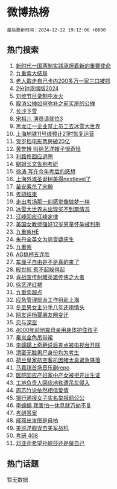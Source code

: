 # 微博热榜

`最后更新时间：2024-12-22 19:12:06 +0800`

## 热门搜索

1. [新时代一国两制实践承担着新的重要使命](https://m.weibo.cn/search?containerid=100103type%3D1%26t%3D10%26q%3D%23%E6%96%B0%E6%97%B6%E4%BB%A3%E4%B8%80%E5%9B%BD%E4%B8%A4%E5%88%B6%E5%AE%9E%E8%B7%B5%E6%89%BF%E6%8B%85%E7%9D%80%E6%96%B0%E7%9A%84%E9%87%8D%E8%A6%81%E4%BD%BF%E5%91%BD%23&stream_entry_id=51&isnewpage=1&extparam=seat%3D1%26dgr%3D0%26filter_type%3Drealtimehot%26stream_entry_id%3D51%26c_type%3D51%26pos%3D0%26cate%3D10103%26q%3D%2523%25E6%2596%25B0%25E6%2597%25B6%25E4%25BB%25A3%25E4%25B8%2580%25E5%259B%25BD%25E4%25B8%25A4%25E5%2588%25B6%25E5%25AE%259E%25E8%25B7%25B5%25E6%2589%25BF%25E6%258B%2585%25E7%259D%2580%25E6%2596%25B0%25E7%259A%2584%25E9%2587%258D%25E8%25A6%2581%25E4%25BD%25BF%25E5%2591%25BD%2523%26display_time%3D1734865925%26pre_seqid%3D17348659254010371908326)
1. [九重紫大结局](https://m.weibo.cn/search?containerid=100103type%3D1%26t%3D10%26q%3D%23%E4%B9%9D%E9%87%8D%E7%B4%AB%E5%A4%A7%E7%BB%93%E5%B1%80%23&stream_entry_id=31&isnewpage=1&extparam=seat%3D1%26dgr%3D0%26stream_entry_id%3D31%26band_rank%3D1%26c_type%3D31%26filter_type%3Drealtimehot%26lcate%3D5001%26flag%3D1%26pos%3D0%26realpos%3D1%26cate%3D5001%26q%3D%2523%25E4%25B9%259D%25E9%2587%258D%25E7%25B4%25AB%25E5%25A4%25A7%25E7%25BB%2593%25E5%25B1%2580%2523%26display_time%3D1734865925%26pre_seqid%3D17348659254010371908326)
1. [老人取走自己卡内200多万一家三口被抓](https://m.weibo.cn/search?containerid=100103type%3D1%26t%3D10%26q%3D%23%E8%80%81%E4%BA%BA%E5%8F%96%E8%B5%B0%E8%87%AA%E5%B7%B1%E5%8D%A1%E5%86%85200%E5%A4%9A%E4%B8%87%E4%B8%80%E5%AE%B6%E4%B8%89%E5%8F%A3%E8%A2%AB%E6%8A%93%23&stream_entry_id=31&isnewpage=1&extparam=seat%3D1%26dgr%3D0%26stream_entry_id%3D31%26band_rank%3D2%26c_type%3D31%26filter_type%3Drealtimehot%26lcate%3D5001%26flag%3D2%26pos%3D1%26realpos%3D2%26cate%3D5001%26q%3D%2523%25E8%2580%2581%25E4%25BA%25BA%25E5%258F%2596%25E8%25B5%25B0%25E8%2587%25AA%25E5%25B7%25B1%25E5%258D%25A1%25E5%2586%2585200%25E5%25A4%259A%25E4%25B8%2587%25E4%25B8%2580%25E5%25AE%25B6%25E4%25B8%2589%25E5%258F%25A3%25E8%25A2%25AB%25E6%258A%2593%2523%26display_time%3D1734865925%26pre_seqid%3D17348659254010371908326)
1. [2分钟浓缩版2024](https://m.weibo.cn/search?containerid=100103type%3D1%26t%3D10%26q%3D%232%E5%88%86%E9%92%9F%E6%B5%93%E7%BC%A9%E7%89%882024%23&stream_entry_id=31&isnewpage=1&extparam=seat%3D1%26dgr%3D0%26stream_entry_id%3D31%26band_rank%3D3%26c_type%3D31%26filter_type%3Drealtimehot%26lcate%3D5001%26flag%3D0%26pos%3D2%26realpos%3D3%26cate%3D5001%26q%3D%25232%25E5%2588%2586%25E9%2592%259F%25E6%25B5%2593%25E7%25BC%25A9%25E7%2589%25882024%2523%26display_time%3D1734865925%26pre_seqid%3D17348659254010371908326)
1. [刘维节目录制中发火](https://m.weibo.cn/search?containerid=100103type%3D1%26t%3D10%26q%3D%E5%88%98%E7%BB%B4%E8%8A%82%E7%9B%AE%E5%BD%95%E5%88%B6%E4%B8%AD%E5%8F%91%E7%81%AB&stream_entry_id=31&isnewpage=1&extparam=seat%3D1%26dgr%3D0%26stream_entry_id%3D31%26band_rank%3D4%26c_type%3D31%26filter_type%3Drealtimehot%26lcate%3D5001%26flag%3D1%26pos%3D3%26realpos%3D4%26cate%3D5001%26q%3D%25E5%2588%2598%25E7%25BB%25B4%25E8%258A%2582%25E7%259B%25AE%25E5%25BD%2595%25E5%2588%25B6%25E4%25B8%25AD%25E5%258F%2591%25E7%2581%25AB%26display_time%3D1734865925%26pre_seqid%3D17348659254010371908326)
1. [取消公摊如何弥补之前买房的公摊](https://m.weibo.cn/search?containerid=100103type%3D1%26t%3D10%26q%3D%23%E5%8F%96%E6%B6%88%E5%85%AC%E6%91%8A%E5%A6%82%E4%BD%95%E5%BC%A5%E8%A1%A5%E4%B9%8B%E5%89%8D%E4%B9%B0%E6%88%BF%E7%9A%84%E5%85%AC%E6%91%8A%23&stream_entry_id=31&isnewpage=1&extparam=seat%3D1%26dgr%3D0%26stream_entry_id%3D31%26band_rank%3D5%26c_type%3D31%26filter_type%3Drealtimehot%26lcate%3D5001%26flag%3D1%26pos%3D4%26realpos%3D5%26cate%3D5001%26q%3D%2523%25E5%258F%2596%25E6%25B6%2588%25E5%2585%25AC%25E6%2591%258A%25E5%25A6%2582%25E4%25BD%2595%25E5%25BC%25A5%25E8%25A1%25A5%25E4%25B9%258B%25E5%2589%258D%25E4%25B9%25B0%25E6%2588%25BF%25E7%259A%2584%25E5%2585%25AC%25E6%2591%258A%2523%26display_time%3D1734865925%26pre_seqid%3D17348659254010371908326)
1. [长沙下雪](https://m.weibo.cn/search?containerid=100103type%3D1%26t%3D10%26q%3D%E9%95%BF%E6%B2%99%E4%B8%8B%E9%9B%AA&stream_entry_id=31&isnewpage=1&extparam=seat%3D1%26dgr%3D0%26stream_entry_id%3D31%26band_rank%3D6%26c_type%3D31%26filter_type%3Drealtimehot%26lcate%3D5001%26flag%3D1%26pos%3D5%26realpos%3D6%26cate%3D5001%26q%3D%25E9%2595%25BF%25E6%25B2%2599%25E4%25B8%258B%25E9%259B%25AA%26display_time%3D1734865925%26pre_seqid%3D17348659254010371908326)
1. [宋祖儿 演员请就位3](https://m.weibo.cn/search?containerid=100103type%3D1%26t%3D10%26q%3D%E5%AE%8B%E7%A5%96%E5%84%BF+%E6%BC%94%E5%91%98%E8%AF%B7%E5%B0%B1%E4%BD%8D3&stream_entry_id=31&isnewpage=1&extparam=seat%3D1%26dgr%3D0%26stream_entry_id%3D31%26band_rank%3D7%26c_type%3D31%26filter_type%3Drealtimehot%26lcate%3D5001%26flag%3D1%26pos%3D6%26realpos%3D7%26cate%3D5001%26q%3D%25E5%25AE%258B%25E7%25A5%2596%25E5%2584%25BF%2520%25E6%25BC%2594%25E5%2591%2598%25E8%25AF%25B7%25E5%25B0%25B1%25E4%25BD%258D3%26display_time%3D1734865925%26pre_seqid%3D17348659254010371908326)
1. [黑龙江一企业禁止员工去冰雪大世界](https://m.weibo.cn/search?containerid=100103type%3D1%26t%3D10%26q%3D%23%E9%BB%91%E9%BE%99%E6%B1%9F%E4%B8%80%E4%BC%81%E4%B8%9A%E7%A6%81%E6%AD%A2%E5%91%98%E5%B7%A5%E5%8E%BB%E5%86%B0%E9%9B%AA%E5%A4%A7%E4%B8%96%E7%95%8C%23&stream_entry_id=31&isnewpage=1&extparam=seat%3D1%26dgr%3D0%26stream_entry_id%3D31%26band_rank%3D8%26c_type%3D31%26filter_type%3Drealtimehot%26lcate%3D5001%26flag%3D0%26pos%3D7%26realpos%3D8%26cate%3D5001%26q%3D%2523%25E9%25BB%2591%25E9%25BE%2599%25E6%25B1%259F%25E4%25B8%2580%25E4%25BC%2581%25E4%25B8%259A%25E7%25A6%2581%25E6%25AD%25A2%25E5%2591%2598%25E5%25B7%25A5%25E5%258E%25BB%25E5%2586%25B0%25E9%259B%25AA%25E5%25A4%25A7%25E4%25B8%2596%25E7%2595%258C%2523%26display_time%3D1734865925%26pre_seqid%3D17348659254010371908326)
1. [上海地铁11号线预计21时恢复运营](https://m.weibo.cn/search?containerid=100103type%3D1%26t%3D10%26q%3D%23%E4%B8%8A%E6%B5%B7%E5%9C%B0%E9%93%8111%E5%8F%B7%E7%BA%BF%E9%A2%84%E8%AE%A121%E6%97%B6%E6%81%A2%E5%A4%8D%E8%BF%90%E8%90%A5%23&stream_entry_id=31&isnewpage=1&extparam=seat%3D1%26dgr%3D0%26stream_entry_id%3D31%26band_rank%3D9%26c_type%3D31%26filter_type%3Drealtimehot%26lcate%3D5001%26flag%3D1%26pos%3D8%26realpos%3D9%26cate%3D5001%26q%3D%2523%25E4%25B8%258A%25E6%25B5%25B7%25E5%259C%25B0%25E9%2593%258111%25E5%258F%25B7%25E7%25BA%25BF%25E9%25A2%2584%25E8%25AE%25A121%25E6%2597%25B6%25E6%2581%25A2%25E5%25A4%258D%25E8%25BF%2590%25E8%2590%25A5%2523%26display_time%3D1734865925%26pre_seqid%3D17348659254010371908326)
1. [贺岁档电影票房破20亿](https://m.weibo.cn/search?containerid=100103type%3D1%26t%3D10%26q%3D%23%E8%B4%BA%E5%B2%81%E6%A1%A3%E7%94%B5%E5%BD%B1%E7%A5%A8%E6%88%BF%E7%A0%B420%E4%BA%BF%23&stream_entry_id=31&isnewpage=1&extparam=seat%3D1%26dgr%3D0%26stream_entry_id%3D31%26band_rank%3D10%26c_type%3D31%26filter_type%3Drealtimehot%26lcate%3D5001%26flag%3D1%26pos%3D9%26realpos%3D10%26cate%3D5001%26q%3D%2523%25E8%25B4%25BA%25E5%25B2%2581%25E6%25A1%25A3%25E7%2594%25B5%25E5%25BD%25B1%25E7%25A5%25A8%25E6%2588%25BF%25E7%25A0%25B420%25E4%25BA%25BF%2523%26display_time%3D1734865925%26pre_seqid%3D17348659254010371908326)
1. [黄誉博 叫徐艺洋嫂子很奇怪](https://m.weibo.cn/search?containerid=100103type%3D1%26t%3D10%26q%3D%E9%BB%84%E8%AA%89%E5%8D%9A+%E5%8F%AB%E5%BE%90%E8%89%BA%E6%B4%8B%E5%AB%82%E5%AD%90%E5%BE%88%E5%A5%87%E6%80%AA&stream_entry_id=31&isnewpage=1&extparam=seat%3D1%26dgr%3D0%26stream_entry_id%3D31%26band_rank%3D11%26c_type%3D31%26filter_type%3Drealtimehot%26lcate%3D5001%26flag%3D1%26pos%3D10%26realpos%3D11%26cate%3D5001%26q%3D%25E9%25BB%2584%25E8%25AA%2589%25E5%258D%259A%2520%25E5%258F%25AB%25E5%25BE%2590%25E8%2589%25BA%25E6%25B4%258B%25E5%25AB%2582%25E5%25AD%2590%25E5%25BE%2588%25E5%25A5%2587%25E6%2580%25AA%26display_time%3D1734865925%26pre_seqid%3D17348659254010371908326)
1. [利路修回应退圈](https://m.weibo.cn/search?containerid=100103type%3D1%26t%3D10%26q%3D%23%E5%88%A9%E8%B7%AF%E4%BF%AE%E5%9B%9E%E5%BA%94%E9%80%80%E5%9C%88%23&stream_entry_id=31&isnewpage=1&extparam=seat%3D1%26dgr%3D0%26stream_entry_id%3D31%26band_rank%3D12%26c_type%3D31%26filter_type%3Drealtimehot%26lcate%3D5001%26flag%3D1%26pos%3D11%26realpos%3D12%26cate%3D5001%26q%3D%2523%25E5%2588%25A9%25E8%25B7%25AF%25E4%25BF%25AE%25E5%259B%259E%25E5%25BA%2594%25E9%2580%2580%25E5%259C%2588%2523%26display_time%3D1734865925%26pre_seqid%3D17348659254010371908326)
1. [腿姐长文告别考研](https://m.weibo.cn/search?containerid=100103type%3D1%26t%3D10%26q%3D%E8%85%BF%E5%A7%90%E9%95%BF%E6%96%87%E5%91%8A%E5%88%AB%E8%80%83%E7%A0%94&stream_entry_id=31&isnewpage=1&extparam=seat%3D1%26dgr%3D0%26stream_entry_id%3D31%26band_rank%3D13%26c_type%3D31%26filter_type%3Drealtimehot%26lcate%3D5001%26flag%3D1%26pos%3D12%26realpos%3D13%26cate%3D5001%26q%3D%25E8%2585%25BF%25E5%25A7%2590%25E9%2595%25BF%25E6%2596%2587%25E5%2591%258A%25E5%2588%25AB%25E8%2580%2583%25E7%25A0%2594%26display_time%3D1734865925%26pre_seqid%3D17348659254010371908326)
1. [徐涛 写在今年考后的感想](https://m.weibo.cn/search?containerid=100103type%3D1%26t%3D10%26q%3D%E5%BE%90%E6%B6%9B+%E5%86%99%E5%9C%A8%E4%BB%8A%E5%B9%B4%E8%80%83%E5%90%8E%E7%9A%84%E6%84%9F%E6%83%B3&stream_entry_id=31&isnewpage=1&extparam=seat%3D1%26dgr%3D0%26stream_entry_id%3D31%26band_rank%3D14%26c_type%3D31%26filter_type%3Drealtimehot%26lcate%3D5001%26flag%3D1%26pos%3D13%26realpos%3D14%26cate%3D5001%26q%3D%25E5%25BE%2590%25E6%25B6%259B%2520%25E5%2586%2599%25E5%259C%25A8%25E4%25BB%258A%25E5%25B9%25B4%25E8%2580%2583%25E5%2590%258E%25E7%259A%2584%25E6%2584%259F%25E6%2583%25B3%26display_time%3D1734865925%26pre_seqid%3D17348659254010371908326)
1. [上海外滩圣诞树美得nextlevel了](https://m.weibo.cn/search?containerid=100103type%3D1%26t%3D10%26q%3D%23%E4%B8%8A%E6%B5%B7%E5%A4%96%E6%BB%A9%E5%9C%A3%E8%AF%9E%E6%A0%91%E7%BE%8E%E5%BE%97nextlevel%E4%BA%86%23&stream_entry_id=31&isnewpage=1&extparam=seat%3D1%26dgr%3D0%26stream_entry_id%3D31%26band_rank%3D15%26adid%3D269596%26c_type%3D31%26filter_type%3Drealtimehot%26lcate%3D5001%26flag%3D0%26realpos%3D15%26pos%3D14%26cate%3D5001%26q%3D%2523%25E4%25B8%258A%25E6%25B5%25B7%25E5%25A4%2596%25E6%25BB%25A9%25E5%259C%25A3%25E8%25AF%259E%25E6%25A0%2591%25E7%25BE%258E%25E5%25BE%2597nextlevel%25E4%25BA%2586%2523%26display_time%3D1734865925%26pre_seqid%3D17348659254010371908326)
1. [苗安素杀了宋翰](https://m.weibo.cn/search?containerid=100103type%3D1%26t%3D10%26q%3D%23%E8%8B%97%E5%AE%89%E7%B4%A0%E6%9D%80%E4%BA%86%E5%AE%8B%E7%BF%B0%23&stream_entry_id=31&isnewpage=1&extparam=seat%3D1%26dgr%3D0%26stream_entry_id%3D31%26band_rank%3D16%26c_type%3D31%26filter_type%3Drealtimehot%26lcate%3D5001%26flag%3D1%26pos%3D15%26realpos%3D16%26cate%3D5001%26q%3D%2523%25E8%258B%2597%25E5%25AE%2589%25E7%25B4%25A0%25E6%259D%2580%25E4%25BA%2586%25E5%25AE%258B%25E7%25BF%25B0%2523%26display_time%3D1734865925%26pre_seqid%3D17348659254010371908326)
1. [考研结束](https://m.weibo.cn/search?containerid=100103type%3D1%26t%3D10%26q%3D%E8%80%83%E7%A0%94%E7%BB%93%E6%9D%9F&stream_entry_id=31&isnewpage=1&extparam=seat%3D1%26dgr%3D0%26stream_entry_id%3D31%26band_rank%3D17%26c_type%3D31%26filter_type%3Drealtimehot%26lcate%3D5001%26flag%3D0%26pos%3D16%26realpos%3D17%26cate%3D5001%26q%3D%25E8%2580%2583%25E7%25A0%2594%25E7%25BB%2593%25E6%259D%259F%26display_time%3D1734865925%26pre_seqid%3D17348659254010371908326)
1. [走出考场那一刻感觉像做梦一样](https://m.weibo.cn/search?containerid=100103type%3D1%26t%3D10%26q%3D%E8%B5%B0%E5%87%BA%E8%80%83%E5%9C%BA%E9%82%A3%E4%B8%80%E5%88%BB%E6%84%9F%E8%A7%89%E5%83%8F%E5%81%9A%E6%A2%A6%E4%B8%80%E6%A0%B7&stream_entry_id=31&isnewpage=1&extparam=seat%3D1%26dgr%3D0%26stream_entry_id%3D31%26band_rank%3D18%26c_type%3D31%26filter_type%3Drealtimehot%26lcate%3D5001%26flag%3D1%26pos%3D17%26realpos%3D18%26cate%3D5001%26q%3D%25E8%25B5%25B0%25E5%2587%25BA%25E8%2580%2583%25E5%259C%25BA%25E9%2582%25A3%25E4%25B8%2580%25E5%2588%25BB%25E6%2584%259F%25E8%25A7%2589%25E5%2583%258F%25E5%2581%259A%25E6%25A2%25A6%25E4%25B8%2580%25E6%25A0%25B7%26display_time%3D1734865925%26pre_seqid%3D17348659254010371908326)
1. [冰雪大世界未出现买不到票情况](https://m.weibo.cn/search?containerid=100103type%3D1%26t%3D10%26q%3D%23%E5%86%B0%E9%9B%AA%E5%A4%A7%E4%B8%96%E7%95%8C%E6%9C%AA%E5%87%BA%E7%8E%B0%E4%B9%B0%E4%B8%8D%E5%88%B0%E7%A5%A8%E6%83%85%E5%86%B5%23&stream_entry_id=31&isnewpage=1&extparam=seat%3D1%26dgr%3D0%26stream_entry_id%3D31%26band_rank%3D19%26c_type%3D31%26filter_type%3Drealtimehot%26lcate%3D5001%26flag%3D1%26pos%3D18%26realpos%3D19%26cate%3D5001%26q%3D%2523%25E5%2586%25B0%25E9%259B%25AA%25E5%25A4%25A7%25E4%25B8%2596%25E7%2595%258C%25E6%259C%25AA%25E5%2587%25BA%25E7%258E%25B0%25E4%25B9%25B0%25E4%25B8%258D%25E5%2588%25B0%25E7%25A5%25A8%25E6%2583%2585%25E5%2586%25B5%2523%26display_time%3D1734865925%26pre_seqid%3D17348659254010371908326)
1. [汪峰回应汪峰定律](https://m.weibo.cn/search?containerid=100103type%3D1%26t%3D10%26q%3D%23%E6%B1%AA%E5%B3%B0%E5%9B%9E%E5%BA%94%E6%B1%AA%E5%B3%B0%E5%AE%9A%E5%BE%8B%23&stream_entry_id=31&isnewpage=1&extparam=seat%3D1%26dgr%3D0%26stream_entry_id%3D31%26band_rank%3D20%26c_type%3D31%26filter_type%3Drealtimehot%26lcate%3D5001%26flag%3D1%26pos%3D19%26realpos%3D20%26cate%3D5001%26q%3D%2523%25E6%25B1%25AA%25E5%25B3%25B0%25E5%259B%259E%25E5%25BA%2594%25E6%25B1%25AA%25E5%25B3%25B0%25E5%25AE%259A%25E5%25BE%258B%2523%26display_time%3D1734865925%26pre_seqid%3D17348659254010371908326)
1. [美国女教师强奸12岁男童怀孕被判刑](https://m.weibo.cn/search?containerid=100103type%3D1%26t%3D10%26q%3D%23%E7%BE%8E%E5%9B%BD%E5%A5%B3%E6%95%99%E5%B8%88%E5%BC%BA%E5%A5%B812%E5%B2%81%E7%94%B7%E7%AB%A5%E6%80%80%E5%AD%95%E8%A2%AB%E5%88%A4%E5%88%91%23&stream_entry_id=31&isnewpage=1&extparam=seat%3D1%26dgr%3D0%26stream_entry_id%3D31%26band_rank%3D21%26c_type%3D31%26filter_type%3Drealtimehot%26lcate%3D5001%26flag%3D0%26pos%3D20%26realpos%3D21%26cate%3D5001%26q%3D%2523%25E7%25BE%258E%25E5%259B%25BD%25E5%25A5%25B3%25E6%2595%2599%25E5%25B8%2588%25E5%25BC%25BA%25E5%25A5%25B812%25E5%25B2%2581%25E7%2594%25B7%25E7%25AB%25A5%25E6%2580%2580%25E5%25AD%2595%25E8%25A2%25AB%25E5%2588%25A4%25E5%2588%2591%2523%26display_time%3D1734865925%26pre_seqid%3D17348659254010371908326)
1. [九重紫HE](https://m.weibo.cn/search?containerid=100103type%3D1%26t%3D10%26q%3D%E4%B9%9D%E9%87%8D%E7%B4%ABHE&stream_entry_id=31&isnewpage=1&extparam=seat%3D1%26dgr%3D0%26stream_entry_id%3D31%26band_rank%3D22%26c_type%3D31%26filter_type%3Drealtimehot%26lcate%3D5001%26flag%3D1%26pos%3D21%26realpos%3D22%26cate%3D5001%26q%3D%25E4%25B9%259D%25E9%2587%258D%25E7%25B4%25ABHE%26display_time%3D1734865925%26pre_seqid%3D17348659254010371908326)
1. [朱丹全英文为尚雯婕庆生](https://m.weibo.cn/search?containerid=100103type%3D1%26t%3D10%26q%3D%E6%9C%B1%E4%B8%B9%E5%85%A8%E8%8B%B1%E6%96%87%E4%B8%BA%E5%B0%9A%E9%9B%AF%E5%A9%95%E5%BA%86%E7%94%9F&stream_entry_id=31&isnewpage=1&extparam=seat%3D1%26dgr%3D0%26stream_entry_id%3D31%26band_rank%3D23%26c_type%3D31%26filter_type%3Drealtimehot%26lcate%3D5001%26flag%3D1%26pos%3D22%26realpos%3D23%26cate%3D5001%26q%3D%25E6%259C%25B1%25E4%25B8%25B9%25E5%2585%25A8%25E8%258B%25B1%25E6%2596%2587%25E4%25B8%25BA%25E5%25B0%259A%25E9%259B%25AF%25E5%25A9%2595%25E5%25BA%2586%25E7%2594%259F%26display_time%3D1734865925%26pre_seqid%3D17348659254010371908326)
1. [九重紫](https://m.weibo.cn/search?containerid=100103type%3D1%26t%3D10%26q%3D%E4%B9%9D%E9%87%8D%E7%B4%AB&stream_entry_id=31&isnewpage=1&extparam=seat%3D1%26dgr%3D0%26stream_entry_id%3D31%26band_rank%3D24%26c_type%3D31%26filter_type%3Drealtimehot%26lcate%3D5001%26flag%3D1%26pos%3D23%26realpos%3D24%26cate%3D5001%26q%3D%25E4%25B9%259D%25E9%2587%258D%25E7%25B4%25AB%26display_time%3D1734865925%26pre_seqid%3D17348659254010371908326)
1. [AG挑杯五连胜](https://m.weibo.cn/search?containerid=100103type%3D1%26t%3D10%26q%3D%23AG%E6%8C%91%E6%9D%AF%E4%BA%94%E8%BF%9E%E8%83%9C%23&stream_entry_id=31&isnewpage=1&extparam=seat%3D1%26dgr%3D0%26stream_entry_id%3D31%26band_rank%3D25%26c_type%3D31%26filter_type%3Drealtimehot%26lcate%3D5001%26flag%3D1%26pos%3D24%26realpos%3D25%26cate%3D5001%26q%3D%2523AG%25E6%258C%2591%25E6%259D%25AF%25E4%25BA%2594%25E8%25BF%259E%25E8%2583%259C%2523%26display_time%3D1734865925%26pre_seqid%3D17348659254010371908326)
1. [车厘子自由是不是真的来了](https://m.weibo.cn/search?containerid=100103type%3D1%26t%3D10%26q%3D%23%E8%BD%A6%E5%8E%98%E5%AD%90%E8%87%AA%E7%94%B1%E6%98%AF%E4%B8%8D%E6%98%AF%E7%9C%9F%E7%9A%84%E6%9D%A5%E4%BA%86%23&stream_entry_id=31&isnewpage=1&extparam=seat%3D1%26dgr%3D0%26stream_entry_id%3D31%26band_rank%3D26%26c_type%3D31%26filter_type%3Drealtimehot%26lcate%3D5001%26flag%3D1%26pos%3D25%26realpos%3D26%26cate%3D5001%26q%3D%2523%25E8%25BD%25A6%25E5%258E%2598%25E5%25AD%2590%25E8%2587%25AA%25E7%2594%25B1%25E6%2598%25AF%25E4%25B8%258D%25E6%2598%25AF%25E7%259C%259F%25E7%259A%2584%25E6%259D%25A5%25E4%25BA%2586%2523%26display_time%3D1734865925%26pre_seqid%3D17348659254010371908326)
1. [殷世航 惹不起躲得起](https://m.weibo.cn/search?containerid=100103type%3D1%26t%3D10%26q%3D%E6%AE%B7%E4%B8%96%E8%88%AA+%E6%83%B9%E4%B8%8D%E8%B5%B7%E8%BA%B2%E5%BE%97%E8%B5%B7&stream_entry_id=31&isnewpage=1&extparam=seat%3D1%26dgr%3D0%26stream_entry_id%3D31%26band_rank%3D27%26c_type%3D31%26filter_type%3Drealtimehot%26lcate%3D5001%26flag%3D0%26pos%3D26%26realpos%3D27%26cate%3D5001%26q%3D%25E6%25AE%25B7%25E4%25B8%2596%25E8%2588%25AA%2520%25E6%2583%25B9%25E4%25B8%258D%25E8%25B5%25B7%25E8%25BA%25B2%25E5%25BE%2597%25E8%25B5%25B7%26display_time%3D1734865925%26pre_seqid%3D17348659254010371908326)
1. [肖战宣传射雕英雄传侠之大者](https://m.weibo.cn/search?containerid=100103type%3D1%26t%3D10%26q%3D%23%E8%82%96%E6%88%98%E5%AE%A3%E4%BC%A0%E5%B0%84%E9%9B%95%E8%8B%B1%E9%9B%84%E4%BC%A0%E4%BE%A0%E4%B9%8B%E5%A4%A7%E8%80%85%23&stream_entry_id=31&isnewpage=1&extparam=seat%3D1%26dgr%3D0%26stream_entry_id%3D31%26band_rank%3D28%26c_type%3D31%26filter_type%3Drealtimehot%26lcate%3D5001%26flag%3D1%26pos%3D27%26realpos%3D28%26cate%3D5001%26q%3D%2523%25E8%2582%2596%25E6%2588%2598%25E5%25AE%25A3%25E4%25BC%25A0%25E5%25B0%2584%25E9%259B%2595%25E8%258B%25B1%25E9%259B%2584%25E4%25BC%25A0%25E4%25BE%25A0%25E4%25B9%258B%25E5%25A4%25A7%25E8%2580%2585%2523%26display_time%3D1734865925%26pre_seqid%3D17348659254010371908326)
1. [徐艺洋红裙](https://m.weibo.cn/search?containerid=100103type%3D1%26t%3D10%26q%3D%23%E5%BE%90%E8%89%BA%E6%B4%8B%E7%BA%A2%E8%A3%99%23&stream_entry_id=31&isnewpage=1&extparam=seat%3D1%26dgr%3D0%26stream_entry_id%3D31%26band_rank%3D29%26c_type%3D31%26filter_type%3Drealtimehot%26lcate%3D5001%26flag%3D1%26pos%3D28%26realpos%3D29%26cate%3D5001%26q%3D%2523%25E5%25BE%2590%25E8%2589%25BA%25E6%25B4%258B%25E7%25BA%25A2%25E8%25A3%2599%2523%26display_time%3D1734865925%26pre_seqid%3D17348659254010371908326)
1. [九重紫超点](https://m.weibo.cn/search?containerid=100103type%3D1%26t%3D10%26q%3D%23%E4%B9%9D%E9%87%8D%E7%B4%AB%E8%B6%85%E7%82%B9%23&stream_entry_id=31&isnewpage=1&extparam=seat%3D1%26dgr%3D0%26stream_entry_id%3D31%26band_rank%3D30%26c_type%3D31%26filter_type%3Drealtimehot%26lcate%3D5001%26flag%3D1%26pos%3D29%26realpos%3D30%26cate%3D5001%26q%3D%2523%25E4%25B9%259D%25E9%2587%258D%25E7%25B4%25AB%25E8%25B6%2585%25E7%2582%25B9%2523%26display_time%3D1734865925%26pre_seqid%3D17348659254010371908326)
1. [应急管理部派工作组赴上海](https://m.weibo.cn/search?containerid=100103type%3D1%26t%3D10%26q%3D%23%E5%BA%94%E6%80%A5%E7%AE%A1%E7%90%86%E9%83%A8%E6%B4%BE%E5%B7%A5%E4%BD%9C%E7%BB%84%E8%B5%B4%E4%B8%8A%E6%B5%B7%23&stream_entry_id=31&isnewpage=1&extparam=seat%3D1%26dgr%3D0%26stream_entry_id%3D31%26band_rank%3D31%26c_type%3D31%26filter_type%3Drealtimehot%26lcate%3D5001%26flag%3D0%26pos%3D30%26realpos%3D31%26cate%3D5001%26q%3D%2523%25E5%25BA%2594%25E6%2580%25A5%25E7%25AE%25A1%25E7%2590%2586%25E9%2583%25A8%25E6%25B4%25BE%25E5%25B7%25A5%25E4%25BD%259C%25E7%25BB%2584%25E8%25B5%25B4%25E4%25B8%258A%25E6%25B5%25B7%2523%26display_time%3D1734865925%26pre_seqid%3D17348659254010371908326)
1. [冬至男女主分手八年还用情头](https://m.weibo.cn/search?containerid=100103type%3D1%26t%3D10%26q%3D%E5%86%AC%E8%87%B3%E7%94%B7%E5%A5%B3%E4%B8%BB%E5%88%86%E6%89%8B%E5%85%AB%E5%B9%B4%E8%BF%98%E7%94%A8%E6%83%85%E5%A4%B4&stream_entry_id=31&isnewpage=1&extparam=seat%3D1%26dgr%3D0%26stream_entry_id%3D31%26band_rank%3D32%26c_type%3D31%26filter_type%3Drealtimehot%26lcate%3D5001%26flag%3D0%26pos%3D31%26realpos%3D32%26cate%3D5001%26q%3D%25E5%2586%25AC%25E8%2587%25B3%25E7%2594%25B7%25E5%25A5%25B3%25E4%25B8%25BB%25E5%2588%2586%25E6%2589%258B%25E5%2585%25AB%25E5%25B9%25B4%25E8%25BF%2598%25E7%2594%25A8%25E6%2583%2585%25E5%25A4%25B4%26display_time%3D1734865925%26pre_seqid%3D17348659254010371908326)
1. [网友评杨幂朋友圈变迁](https://m.weibo.cn/search?containerid=100103type%3D1%26t%3D10%26q%3D%23%E7%BD%91%E5%8F%8B%E8%AF%84%E6%9D%A8%E5%B9%82%E6%9C%8B%E5%8F%8B%E5%9C%88%E5%8F%98%E8%BF%81%23&stream_entry_id=31&isnewpage=1&extparam=seat%3D1%26dgr%3D0%26stream_entry_id%3D31%26band_rank%3D33%26c_type%3D31%26filter_type%3Drealtimehot%26lcate%3D5001%26flag%3D0%26pos%3D32%26realpos%3D33%26cate%3D5001%26q%3D%2523%25E7%25BD%2591%25E5%258F%258B%25E8%25AF%2584%25E6%259D%25A8%25E5%25B9%2582%25E6%259C%258B%25E5%258F%258B%25E5%259C%2588%25E5%258F%2598%25E8%25BF%2581%2523%26display_time%3D1734865925%26pre_seqid%3D17348659254010371908326)
1. [恋与深空](https://m.weibo.cn/search?containerid=100103type%3D1%26t%3D10%26q%3D%E6%81%8B%E4%B8%8E%E6%B7%B1%E7%A9%BA&stream_entry_id=31&isnewpage=1&extparam=seat%3D1%26dgr%3D0%26stream_entry_id%3D31%26band_rank%3D34%26c_type%3D31%26filter_type%3Drealtimehot%26lcate%3D5001%26flag%3D1%26pos%3D33%26realpos%3D34%26cate%3D5001%26q%3D%25E6%2581%258B%25E4%25B8%258E%25E6%25B7%25B1%25E7%25A9%25BA%26display_time%3D1734865925%26pre_seqid%3D17348659254010371908326)
1. [4000年前地震母亲用身体护住孩子](https://m.weibo.cn/search?containerid=100103type%3D1%26t%3D10%26q%3D%234000%E5%B9%B4%E5%89%8D%E5%9C%B0%E9%9C%87%E6%AF%8D%E4%BA%B2%E7%94%A8%E8%BA%AB%E4%BD%93%E6%8A%A4%E4%BD%8F%E5%AD%A9%E5%AD%90%23&stream_entry_id=31&isnewpage=1&extparam=seat%3D1%26dgr%3D0%26stream_entry_id%3D31%26band_rank%3D35%26c_type%3D31%26filter_type%3Drealtimehot%26lcate%3D5001%26flag%3D0%26pos%3D34%26realpos%3D35%26cate%3D5001%26q%3D%25234000%25E5%25B9%25B4%25E5%2589%258D%25E5%259C%25B0%25E9%259C%2587%25E6%25AF%258D%25E4%25BA%25B2%25E7%2594%25A8%25E8%25BA%25AB%25E4%25BD%2593%25E6%258A%25A4%25E4%25BD%258F%25E5%25AD%25A9%25E5%25AD%2590%2523%26display_time%3D1734865925%26pre_seqid%3D17348659254010371908326)
1. [秦岚金色吊带裙](https://m.weibo.cn/search?containerid=100103type%3D1%26t%3D10%26q%3D%23%E7%A7%A6%E5%B2%9A%E9%87%91%E8%89%B2%E5%90%8A%E5%B8%A6%E8%A3%99%23&stream_entry_id=31&isnewpage=1&extparam=seat%3D1%26dgr%3D0%26stream_entry_id%3D31%26band_rank%3D36%26c_type%3D31%26filter_type%3Drealtimehot%26lcate%3D5001%26flag%3D1%26pos%3D35%26realpos%3D36%26cate%3D5001%26q%3D%2523%25E7%25A7%25A6%25E5%25B2%259A%25E9%2587%2591%25E8%2589%25B2%25E5%2590%258A%25E5%25B8%25A6%25E8%25A3%2599%2523%26display_time%3D1734865925%26pre_seqid%3D17348659254010371908326)
1. [李蠕蠕上奇葩说后差点被电视台开除](https://m.weibo.cn/search?containerid=100103type%3D1%26t%3D10%26q%3D%E6%9D%8E%E8%A0%95%E8%A0%95%E4%B8%8A%E5%A5%87%E8%91%A9%E8%AF%B4%E5%90%8E%E5%B7%AE%E7%82%B9%E8%A2%AB%E7%94%B5%E8%A7%86%E5%8F%B0%E5%BC%80%E9%99%A4&stream_entry_id=31&isnewpage=1&extparam=seat%3D1%26dgr%3D0%26stream_entry_id%3D31%26band_rank%3D37%26c_type%3D31%26filter_type%3Drealtimehot%26lcate%3D5001%26flag%3D0%26pos%3D36%26realpos%3D37%26cate%3D5001%26q%3D%25E6%259D%258E%25E8%25A0%2595%25E8%25A0%2595%25E4%25B8%258A%25E5%25A5%2587%25E8%2591%25A9%25E8%25AF%25B4%25E5%2590%258E%25E5%25B7%25AE%25E7%2582%25B9%25E8%25A2%25AB%25E7%2594%25B5%25E8%25A7%2586%25E5%258F%25B0%25E5%25BC%2580%25E9%2599%25A4%26display_time%3D1734865925%26pre_seqid%3D17348659254010371908326)
1. [清密无脸男尸身份均为考生](https://m.weibo.cn/search?containerid=100103type%3D1%26t%3D10%26q%3D%E6%B8%85%E5%AF%86%E6%97%A0%E8%84%B8%E7%94%B7%E5%B0%B8%E8%BA%AB%E4%BB%BD%E5%9D%87%E4%B8%BA%E8%80%83%E7%94%9F&stream_entry_id=31&isnewpage=1&extparam=seat%3D1%26dgr%3D0%26stream_entry_id%3D31%26band_rank%3D38%26c_type%3D31%26filter_type%3Drealtimehot%26lcate%3D5001%26flag%3D1%26pos%3D37%26realpos%3D38%26cate%3D5001%26q%3D%25E6%25B8%2585%25E5%25AF%2586%25E6%2597%25A0%25E8%2584%25B8%25E7%2594%25B7%25E5%25B0%25B8%25E8%25BA%25AB%25E4%25BB%25BD%25E5%259D%2587%25E4%25B8%25BA%25E8%2580%2583%25E7%2594%259F%26display_time%3D1734865925%26pre_seqid%3D17348659254010371908326)
1. [荷兰皇家航空客机因猪太臭紧急降落](https://m.weibo.cn/search?containerid=100103type%3D1%26t%3D10%26q%3D%23%E8%8D%B7%E5%85%B0%E7%9A%87%E5%AE%B6%E8%88%AA%E7%A9%BA%E5%AE%A2%E6%9C%BA%E5%9B%A0%E7%8C%AA%E5%A4%AA%E8%87%AD%E7%B4%A7%E6%80%A5%E9%99%8D%E8%90%BD%23&stream_entry_id=31&isnewpage=1&extparam=seat%3D1%26dgr%3D0%26stream_entry_id%3D31%26band_rank%3D39%26c_type%3D31%26filter_type%3Drealtimehot%26lcate%3D5001%26flag%3D1%26pos%3D38%26realpos%3D39%26cate%3D5001%26q%3D%2523%25E8%258D%25B7%25E5%2585%25B0%25E7%259A%2587%25E5%25AE%25B6%25E8%2588%25AA%25E7%25A9%25BA%25E5%25AE%25A2%25E6%259C%25BA%25E5%259B%25A0%25E7%258C%25AA%25E5%25A4%25AA%25E8%2587%25AD%25E7%25B4%25A7%25E6%2580%25A5%25E9%2599%258D%25E8%2590%25BD%2523%26display_time%3D1734865925%26pre_seqid%3D17348659254010371908326)
1. [马嘉祺首场音乐剧repo](https://m.weibo.cn/search?containerid=100103type%3D1%26t%3D10%26q%3D%23%E9%A9%AC%E5%98%89%E7%A5%BA%E9%A6%96%E5%9C%BA%E9%9F%B3%E4%B9%90%E5%89%A7repo%23&stream_entry_id=31&isnewpage=1&extparam=seat%3D1%26dgr%3D0%26stream_entry_id%3D31%26band_rank%3D40%26c_type%3D31%26filter_type%3Drealtimehot%26lcate%3D5001%26flag%3D1%26pos%3D39%26realpos%3D40%26cate%3D5001%26q%3D%2523%25E9%25A9%25AC%25E5%2598%2589%25E7%25A5%25BA%25E9%25A6%2596%25E5%259C%25BA%25E9%259F%25B3%25E4%25B9%2590%25E5%2589%25A7repo%2523%26display_time%3D1734865925%26pre_seqid%3D17348659254010371908326)
1. [医院回应产妇家中产女被拒开出生证](https://m.weibo.cn/search?containerid=100103type%3D1%26t%3D10%26q%3D%23%E5%8C%BB%E9%99%A2%E5%9B%9E%E5%BA%94%E4%BA%A7%E5%A6%87%E5%AE%B6%E4%B8%AD%E4%BA%A7%E5%A5%B3%E8%A2%AB%E6%8B%92%E5%BC%80%E5%87%BA%E7%94%9F%E8%AF%81%23&stream_entry_id=31&isnewpage=1&extparam=seat%3D1%26dgr%3D0%26stream_entry_id%3D31%26band_rank%3D41%26c_type%3D31%26filter_type%3Drealtimehot%26lcate%3D5001%26flag%3D1%26pos%3D40%26realpos%3D41%26cate%3D5001%26q%3D%2523%25E5%258C%25BB%25E9%2599%25A2%25E5%259B%259E%25E5%25BA%2594%25E4%25BA%25A7%25E5%25A6%2587%25E5%25AE%25B6%25E4%25B8%25AD%25E4%25BA%25A7%25E5%25A5%25B3%25E8%25A2%25AB%25E6%258B%2592%25E5%25BC%2580%25E5%2587%25BA%25E7%2594%259F%25E8%25AF%2581%2523%26display_time%3D1734865925%26pre_seqid%3D17348659254010371908326)
1. [工地负责人回应地铁遭吊车侵入](https://m.weibo.cn/search?containerid=100103type%3D1%26t%3D10%26q%3D%23%E5%B7%A5%E5%9C%B0%E8%B4%9F%E8%B4%A3%E4%BA%BA%E5%9B%9E%E5%BA%94%E5%9C%B0%E9%93%81%E9%81%AD%E5%90%8A%E8%BD%A6%E4%BE%B5%E5%85%A5%23&stream_entry_id=31&isnewpage=1&extparam=seat%3D1%26dgr%3D0%26stream_entry_id%3D31%26band_rank%3D42%26c_type%3D31%26filter_type%3Drealtimehot%26lcate%3D5001%26flag%3D1%26pos%3D41%26realpos%3D42%26cate%3D5001%26q%3D%2523%25E5%25B7%25A5%25E5%259C%25B0%25E8%25B4%259F%25E8%25B4%25A3%25E4%25BA%25BA%25E5%259B%259E%25E5%25BA%2594%25E5%259C%25B0%25E9%2593%2581%25E9%2581%25AD%25E5%2590%258A%25E8%25BD%25A6%25E4%25BE%25B5%25E5%2585%25A5%2523%26display_time%3D1734865925%26pre_seqid%3D17348659254010371908326)
1. [周芯竹说依然相信爱情](https://m.weibo.cn/search?containerid=100103type%3D1%26t%3D10%26q%3D%23%E5%91%A8%E8%8A%AF%E7%AB%B9%E8%AF%B4%E4%BE%9D%E7%84%B6%E7%9B%B8%E4%BF%A1%E7%88%B1%E6%83%85%23&stream_entry_id=31&isnewpage=1&extparam=seat%3D1%26dgr%3D0%26stream_entry_id%3D31%26band_rank%3D43%26c_type%3D31%26filter_type%3Drealtimehot%26lcate%3D5001%26flag%3D1%26pos%3D42%26realpos%3D43%26cate%3D5001%26q%3D%2523%25E5%2591%25A8%25E8%258A%25AF%25E7%25AB%25B9%25E8%25AF%25B4%25E4%25BE%259D%25E7%2584%25B6%25E7%259B%25B8%25E4%25BF%25A1%25E7%2588%25B1%25E6%2583%2585%2523%26display_time%3D1734865925%26pre_seqid%3D17348659254010371908326)
1. [银行通报女子实名举报前公公](https://m.weibo.cn/search?containerid=100103type%3D1%26t%3D10%26q%3D%23%E9%93%B6%E8%A1%8C%E9%80%9A%E6%8A%A5%E5%A5%B3%E5%AD%90%E5%AE%9E%E5%90%8D%E4%B8%BE%E6%8A%A5%E5%89%8D%E5%85%AC%E5%85%AC%23&stream_entry_id=31&isnewpage=1&extparam=seat%3D1%26dgr%3D0%26stream_entry_id%3D31%26band_rank%3D44%26c_type%3D31%26filter_type%3Drealtimehot%26lcate%3D5001%26flag%3D1%26pos%3D43%26realpos%3D44%26cate%3D5001%26q%3D%2523%25E9%2593%25B6%25E8%25A1%258C%25E9%2580%259A%25E6%258A%25A5%25E5%25A5%25B3%25E5%25AD%2590%25E5%25AE%259E%25E5%2590%258D%25E4%25B8%25BE%25E6%258A%25A5%25E5%2589%258D%25E5%2585%25AC%25E5%2585%25AC%2523%26display_time%3D1734865925%26pre_seqid%3D17348659254010371908326)
1. [李蠕蠕 我害怕一休息就万劫不复](https://m.weibo.cn/search?containerid=100103type%3D1%26t%3D10%26q%3D%E6%9D%8E%E8%A0%95%E8%A0%95+%E6%88%91%E5%AE%B3%E6%80%95%E4%B8%80%E4%BC%91%E6%81%AF%E5%B0%B1%E4%B8%87%E5%8A%AB%E4%B8%8D%E5%A4%8D&stream_entry_id=31&isnewpage=1&extparam=seat%3D1%26dgr%3D0%26stream_entry_id%3D31%26band_rank%3D45%26c_type%3D31%26filter_type%3Drealtimehot%26lcate%3D5001%26flag%3D1%26pos%3D44%26realpos%3D45%26cate%3D5001%26q%3D%25E6%259D%258E%25E8%25A0%2595%25E8%25A0%2595%2520%25E6%2588%2591%25E5%25AE%25B3%25E6%2580%2595%25E4%25B8%2580%25E4%25BC%2591%25E6%2581%25AF%25E5%25B0%25B1%25E4%25B8%2587%25E5%258A%25AB%25E4%25B8%258D%25E5%25A4%258D%26display_time%3D1734865925%26pre_seqid%3D17348659254010371908326)
1. [考研答案](https://m.weibo.cn/search?containerid=100103type%3D1%26t%3D10%26q%3D%E8%80%83%E7%A0%94%E7%AD%94%E6%A1%88&stream_entry_id=31&isnewpage=1&extparam=seat%3D1%26dgr%3D0%26stream_entry_id%3D31%26band_rank%3D46%26c_type%3D31%26filter_type%3Drealtimehot%26lcate%3D5001%26flag%3D1%26pos%3D45%26realpos%3D46%26cate%3D5001%26q%3D%25E8%2580%2583%25E7%25A0%2594%25E7%25AD%2594%25E6%25A1%2588%26display_time%3D1734865925%26pre_seqid%3D17348659254010371908326)
1. [戚薇出发图是自拍](https://m.weibo.cn/search?containerid=100103type%3D1%26t%3D10%26q%3D%E6%88%9A%E8%96%87%E5%87%BA%E5%8F%91%E5%9B%BE%E6%98%AF%E8%87%AA%E6%8B%8D&stream_entry_id=31&isnewpage=1&extparam=seat%3D1%26dgr%3D0%26stream_entry_id%3D31%26band_rank%3D47%26c_type%3D31%26filter_type%3Drealtimehot%26lcate%3D5001%26flag%3D1%26pos%3D46%26realpos%3D47%26cate%3D5001%26q%3D%25E6%2588%259A%25E8%2596%2587%25E5%2587%25BA%25E5%258F%2591%25E5%259B%25BE%25E6%2598%25AF%25E8%2587%25AA%25E6%258B%258D%26display_time%3D1734865925%26pre_seqid%3D17348659254010371908326)
1. [美巡洋舰误击美军战机](https://m.weibo.cn/search?containerid=100103type%3D1%26t%3D10%26q%3D%23%E7%BE%8E%E5%B7%A1%E6%B4%8B%E8%88%B0%E8%AF%AF%E5%87%BB%E7%BE%8E%E5%86%9B%E6%88%98%E6%9C%BA%23&stream_entry_id=31&isnewpage=1&extparam=seat%3D1%26dgr%3D0%26stream_entry_id%3D31%26band_rank%3D48%26c_type%3D31%26filter_type%3Drealtimehot%26lcate%3D5001%26flag%3D0%26pos%3D47%26realpos%3D48%26cate%3D5001%26q%3D%2523%25E7%25BE%258E%25E5%25B7%25A1%25E6%25B4%258B%25E8%2588%25B0%25E8%25AF%25AF%25E5%2587%25BB%25E7%25BE%258E%25E5%2586%259B%25E6%2588%2598%25E6%259C%25BA%2523%26display_time%3D1734865925%26pre_seqid%3D17348659254010371908326)
1. [考研 408](https://m.weibo.cn/search?containerid=100103type%3D1%26t%3D10%26q%3D%E8%80%83%E7%A0%94+408&stream_entry_id=31&isnewpage=1&extparam=seat%3D1%26dgr%3D0%26stream_entry_id%3D31%26band_rank%3D49%26c_type%3D31%26filter_type%3Drealtimehot%26lcate%3D5001%26flag%3D0%26pos%3D48%26realpos%3D49%26cate%3D5001%26q%3D%25E8%2580%2583%25E7%25A0%2594%2520408%26display_time%3D1734865925%26pre_seqid%3D17348659254010371908326)
1. [邓亚萍希望孙颖莎还是做自己](https://m.weibo.cn/search?containerid=100103type%3D1%26t%3D10%26q%3D%23%E9%82%93%E4%BA%9A%E8%90%8D%E5%B8%8C%E6%9C%9B%E5%AD%99%E9%A2%96%E8%8E%8E%E8%BF%98%E6%98%AF%E5%81%9A%E8%87%AA%E5%B7%B1%23&stream_entry_id=31&isnewpage=1&extparam=seat%3D1%26dgr%3D0%26stream_entry_id%3D31%26band_rank%3D50%26c_type%3D31%26filter_type%3Drealtimehot%26lcate%3D5001%26flag%3D1%26pos%3D49%26realpos%3D50%26cate%3D5001%26q%3D%2523%25E9%2582%2593%25E4%25BA%259A%25E8%2590%258D%25E5%25B8%258C%25E6%259C%259B%25E5%25AD%2599%25E9%25A2%2596%25E8%258E%258E%25E8%25BF%2598%25E6%2598%25AF%25E5%2581%259A%25E8%2587%25AA%25E5%25B7%25B1%2523%26display_time%3D1734865925%26pre_seqid%3D17348659254010371908326)

## 热门话题

暂无数据
